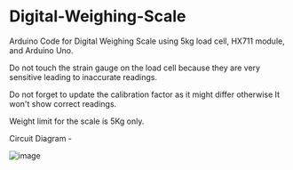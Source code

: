 # Digital-Weighing-Scale
Arduino Code for Digital Weighing Scale using 5kg load cell, HX711 module, and Arduino Uno.

Do not touch the strain gauge on the load cell because they are very sensitive leading to inaccurate readings.

Do not forget to update the calibration factor as it might differ otherwise It won't show correct readings.

Weight limit for the scale is 5Kg only.

Circuit Diagram - 

![image](https://github.com/Riyanshu33/Digital-Weighing-Scale/assets/78360855/f9083a0f-41cd-40de-b957-208c30f8c8de)

